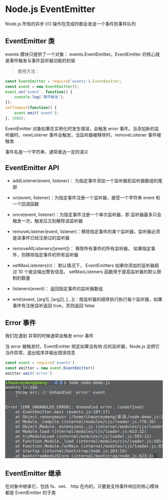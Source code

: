 # Node.js EventEmitter

Node.js 所有的异步 I/O 操作在完成时都会发送一个事件到事件队列

## EventEmitter 类

events 模块只提供了一个对象： events.EventEmitter。EventEmitter 的核心就是事件触发与事件监听器功能的封装

>使用方法：
```js
const EventEmitter = require('events').EventEmitter; 
const event = new EventEmitter(); 
event.on('event', function() { 
    console.log('事件触发'); 
}); 
setTimeout(function() { 
    event.emit('event'); 
}, 1000);
```

EventEmitter 对象如果在实例化时发生错误，会触发 error 事件。当添加新的监听器时，newListener 事件会触发，当监听器被移除时，removeListener 事件被触发

事件名是一个字符串，通常表达一定的语义

## EventEmitter API

- addListener(event, listener)： 为指定事件添加一个监听器到监听器数组的尾部

- on(event, listener)：为指定事件注册一个监听器，接受一个字符串 event 和一个回调函数

- once(event, listener)：为指定事件注册一个单次监听器，即 监听器最多只会触发一次，触发后立刻解除该监听器

- removeListener(event, listener)：移除指定事件的某个监听器，监听器必须是该事件已经注册过的监听器

- removeAllListeners([event])： 移除所有事件的所有监听器， 如果指定事件，则移除指定事件的所有监听器

- setMaxListeners(n)： 默认情况下， EventEmitters 如果你添加的监听器超过 10 个就会输出警告信息。 setMaxListeners 函数用于提高监听器的默认限制的数量

- listeners(event)： 返回指定事件的监听器数组

- emit(event, [arg1], [arg2], [...])：按监听器的顺序执行执行每个监听器，如果事件有注册监听返回 true，否则返回 false


## Error 事件

我们在遇到 异常的时候通常会触发 error 事件

当 error 被触发时，EventEmitter 规定如果没有响 应的监听器，Node.js 会把它当作异常，退出程序并输出错误信息

```js
const event = require('events')
const emitter = new event.EventEmitter()
emitter.emit('error')
```
![error](./image/node-emitter-1.png)

## EventEmitter 继承

在对象中继承它，包括 fs、net、 http 在内的，只要是支持事件响应的核心模块都是 EventEmitter 的子类